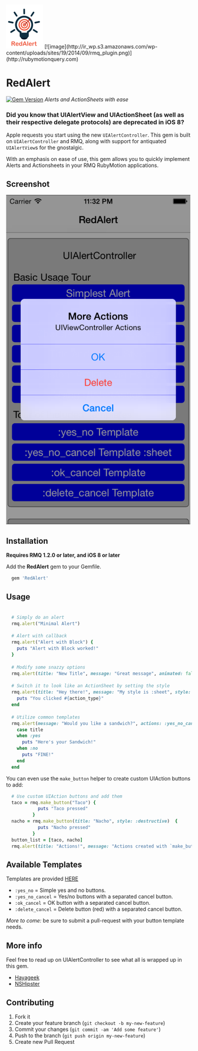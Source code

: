 <img src="./_art/logo.png" alt="RedAlert Logo" width="100" />
[![image](http://ir_wp.s3.amazonaws.com/wp-content/uploads/sites/19/2014/09/rmq_plugin.png)](http://rubymotionquery.com)

# RedAlert
[![Gem Version](https://badge.fury.io/rb/RedAlert.svg)](http://badge.fury.io/rb/RedAlert) _Alerts and ActionSheets with ease_

### Did you know that UIAlertView and UIActionSheet (as well as their respective delegate protocols) are deprecated in iOS 8?

Apple requests you start using the new `UIAlertController`.  This gem is built on `UIAlertController` and RMQ, along with support for antiquated `UIAlertView`s for the gnostalgic.

With an emphasis on ease of use, this gem allows you to quickly implement Alerts and Actionsheets in your RMQ RubyMotion applications.

## Screenshot

<img src="./_art/screen.png" alt="Screen Shot" width="500" />

## Installation

**Requires RMQ 1.2.0 or later, and iOS 8 or later**

Add the **RedAlert** gem to your Gemfile.
```ruby
  gem 'RedAlert'
```

## Usage

```ruby

  # Simply do an alert
  rmq.alert("Minimal Alert")

  # Alert with callback
  rmq.alert("Alert with Block") {
    puts "Alert with Block worked!"
  }
  
  # Modify some snazzy options
  rmq.alert(title: "New Title", message: "Great message", animated: false)

  # Switch it to look like an ActionSheet by setting the style
  rmq.alert(title: "Hey there!", message: "My style is :sheet", style: :sheet) do |action_type|
    puts "You clicked #{action_type}"
  end  
  
  # Utilize common templates
  rmq.alert(message: "Would you like a sandwich?", actions: :yes_no_cancel, style: :sheet) do |title|
    case title
    when :yes
      puts "Here's your Sandwich!"
    when :no
      puts "FINE!"
    end
  end  
```

You can even use the `make_button` helper to create custom UIAction buttons to add:
```ruby
  # Use custom UIAction buttons and add them
  taco = rmq.make_button("Taco") {
            puts "Taco pressed"
          }
  nacho = rmq.make_button(title: "Nacho", style: :destructive)  {
            puts "Nacho pressed"
          }          
  button_list = [taco, nacho]        
  rmq.alert(title: "Actions!", message: "Actions created with `make_button` helper.", actions: button_list)
```

## Available Templates

Templates are provided [HERE](https://github.com/GantMan/RedAlert/blob/master/lib/project/button_templates.rb)
* `:yes_no` = Simple yes and no buttons.
* `:yes_no_cancel` = Yes/no buttons with a separated cancel button.
* `:ok_cancel` = OK button with a separated cancel button.
* `:delete_cancel` = Delete button (red) with a separated cancel button.

_More to come:_ be sure to submit a pull-request with your button template needs.

## More info

Feel free to read up on UIAlertController to see what all is wrapped up in this gem.
* [Hayageek](http://hayageek.com/uialertcontroller-example-ios/)
* [NSHipster](http://nshipster.com/uialertcontroller/)

## Contributing

1. Fork it
2. Create your feature branch (`git checkout -b my-new-feature`)
3. Commit your changes (`git commit -am 'Add some feature'`)
4. Push to the branch (`git push origin my-new-feature`)
5. Create new Pull Request
